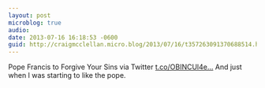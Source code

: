 ```yaml
---
layout: post
microblog: true
audio: 
date: 2013-07-16 16:18:53 -0600
guid: http://craigmcclellan.micro.blog/2013/07/16/t357263091370688514.html
---
```

Pope Francis to Forgive Your Sins via Twitter [t.co/OBINCUl4e...](http://t.co/OBINCUl4ex) And just when I was starting to like the pope.
